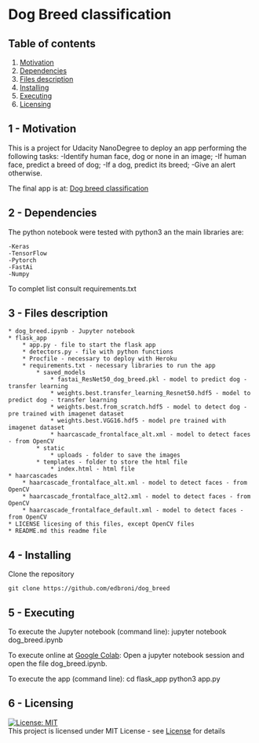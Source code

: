 # Dog Breed classification

## Table of contents
1. [Motivation](#motivation)
2. [Dependencies](#dependencies)
3. [Files description](#files)
4. [Installing](#install)
5. [Executing](#execute)
6. [Licensing](#license)


<a name="motivation"></a>
## 1 - Motivation

This is a project for Udacity NanoDegree to deploy an app performing the following
 tasks:
	-Identify human face, dog or none in an image;
	-If human face, predict a breed of dog;
	-If a dog, predict its breed;
	-Give an alert otherwise.

The final app is at: [Dog breed classification](frozen-plateau-36191.herokuapp.com)

<a name="dependencies"></a>
## 2 - Dependencies

The python notebook were tested with python3 an the main libraries are:<br>

	-Keras
	-TensorFlow
	-Pytorch
	-FastAi
	-Numpy

To complet list consult requirements.txt

<a name="files"></a>
## 3 - Files description

    * dog_breed.ipynb - Jupyter notebook
    * flask_app
        * app.py - file to start the flask app
        * detectors.py - file with python functions
        * Procfile - necessary to deploy with Heroku
        * requirements.txt - necessary libraries to run the app
            * saved_models
                * fastai_ResNet50_dog_breed.pkl - model to predict dog - transfer learning
                * weights.best.transfer_learning_Resnet50.hdf5 - model to predict dog - transfer learning
                * weights.best.from_scratch.hdf5 - model to detect dog - pre trained with imagenet dataset
                * weights.best.VGG16.hdf5 - model pre trained with imagenet dataset
                * haarcascade_frontalface_alt.xml - model to detect faces - from OpenCV
            * static
                * uploads - folder to save the images
            * templates - folder to store the html file
                * index.html - html file
    * haarcascades
        * haarcascade_frontalface_alt.xml - model to detect faces - from OpenCV
        * haarcascade_frontalface_alt2.xml - model to detect faces - from OpenCV
        * haarcascade_frontalface_default.xml - model to detect faces - from OpenCV
    * LICENSE licesing of this files, except OpenCV files
    * README.md this readme file
        

<a name="install"></a>
## 4 - Installing

Clone the repository<br>

	git clone https://github.com/edbroni/dog_breed

<a name="execute"></a>
## 5 - Executing

To execute the Jupyter notebook (command line):
    jupyter notebook dog_breed.ipynb

To execute online at [Google Colab](colab.research.google.com): 
Open a jupyter notebook session and open the file dog_breed.ipynb.

To execute the app (command line):
    cd flask_app
    python3 app.py

<a name="license"></a>
## 6 - Licensing

[![License: MIT](https://img.shields.io/badge/License-MIT-yellow.svg)](https://opensource.org/licenses/MIT)
<br>
This project is licensed under MIT License - see [License](LICENSE) for details

